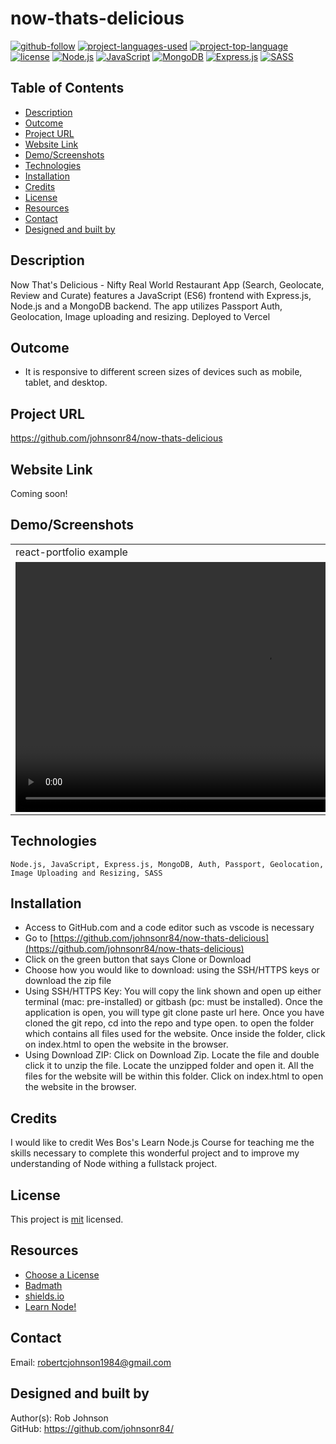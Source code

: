 # now-thats-delicious

[![github-follow](https://img.shields.io/github/followers/johnsonr84?label=Follow&logoColor=lightgrey&style=social)](https://github.com/johnsonr84)
[![project-languages-used](https://img.shields.io/github/languages/count/johnsonr84/readme-generator?color=orange)](https://github.com/johnsonr84/now-thats-delicious)
[![project-top-language](https://img.shields.io/github/languages/top/johnsonr84/readme-generator?color=yellow)](https://github.com/johnsonr84/now-thats-delicious)
[![license](https://img.shields.io/badge/license-mit-brightgreen.svg)](https://choosealicense.com/licenses/mit/)
[![Node.js](https://img.shields.io/node/v/c?color=brightgreen)](https://nodejs.org/en/)
[![JavaScript](https://img.shields.io/badge/JavaScript-323330?style=for-the-badge&logo=javascript&logoColor=F7DF1E)](https://www.javascript.com/)
[![MongoDB](https://img.shields.io/badge/MongoDB-4EA94B?style=for-the-badge&logo=mongodb&logoColor=white)](https://www.mongodb.com/)
[![Express.js](https://img.shields.io/badge/Express.js-404D59?style=for-the-badge)](https://expressjs.com/)
[![SASS](https://img.shields.io/badge/Sass-CC6699?style=for-the-badge&logo=sass&logoColor=white)](https://sass-lang.com/)

## Table of Contents

- [Description](#Description)
- [Outcome](#Outcome)
- [Project URL](#Project-URL)
- [Website Link](#WebsiteLink)
- [Demo/Screenshots](#Demo/Screenshots)
- [Technologies](#Technologies)
- [Installation](#Installation)
- [Credits](#Credits)
- [License](#License)
- [Resources](#Resources)
- [Contact](#Contact)
- [Designed and built by](#Designed-and-built-by)

## Description

Now That's Delicious - Nifty Real World Restaurant App (Search, Geolocate, Review and Curate) features a JavaScript (ES6) frontend with Express.js, Node.js and a MongoDB backend. The app utilizes Passport Auth, Geolocation, Image uploading and resizing. Deployed to Vercel

## Outcome

- It is responsive to different screen sizes of devices such as mobile, tablet, and desktop.

## Project URL

https://github.com/johnsonr84/now-thats-delicious

## Website Link

Coming soon!

<!-- - [https://johnsonr84.github.io/react-portfolio/](https://johnsonr84.github.io/react-portfolio/) -->

## Demo/Screenshots

  <table>
    <tr>
      <td>react-portfolio example</td>
    </tr>
    <tr>
    <td><video playsinline="" src="https://player.vimeo.com/external/214724905.hd.mp4?s=5cd8253c819177881cc44457e4e6784c626a2599&amp;profile_id=174" muted="" autoplay="" loop="" height=400></video></td>
      <!-- <td><img src="" height=600 alt="screenshot of now-thats-delicious"></td> -->
    </tr>
  </table>

## Technologies

```
Node.js, JavaScript, Express.js, MongoDB, Auth, Passport, Geolocation, Image Uploading and Resizing, SASS
```

## Installation

- Access to GitHub.com and a code editor such as vscode is necessary
- Go to [https://github.com/johnsonr84/now-thats-delicious](https://github.com/johnsonr84/now-thats-delicious)
- Click on the green button that says Clone or Download
- Choose how you would like to download: using the SSH/HTTPS keys or download the zip file
- Using SSH/HTTPS Key: You will copy the link shown and open up either terminal (mac: pre-installed) or gitbash (pc: must be installed). Once the application is open, you will type git clone paste url here. Once you have cloned the git repo, cd into the repo and type open. to open the folder which contains all files used for the website. Once inside the folder, click on index.html to open the website in the browser.
- Using Download ZIP: Click on Download Zip. Locate the file and double click it to unzip the file. Locate the unzipped folder and open it. All the files for the website will be within this folder. Click on index.html to open the website in the browser.

## Credits

I would like to credit Wes Bos's Learn Node.js Course for teaching me the skills necessary to complete this wonderful project and to improve my understanding of Node withing a fullstack project.

## License

This project is [mit](https://choosealicense.com/licenses/mit/) licensed.

## Resources

- [Choose a License](https://choosealicense.com/)
- [Badmath](https://img.shields.io/github/languages/top/nielsenjared/badmath)
- [shields.io](https://shields.io/)
- [Learn Node!](https://learnnode.com/)

## Contact

Email: robertcjohnson1984@gmail.com

## Designed and built by

Author(s): Rob Johnson  
 GitHub: https://github.com/johnsonr84/
